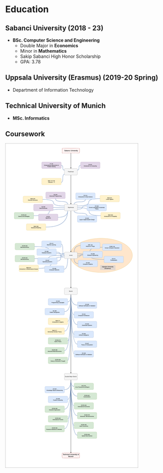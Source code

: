 # Education

## Sabanci University (2018 - 23)

- **BSc. Computer Science and Engineering**
  - Double Major in **Economics**
  - Minor in **Mathematics**
  - Sakip Sabanci High Honor Scholarship
  - GPA: 3.78

## Uppsala University (Erasmus) (2019-20 Spring)

- Department of Information Technology

## Technical University of Munich

- **MSc. Informatics**

## Coursework

![Coursework](../assets/images/courseworkk.drawio.png)
